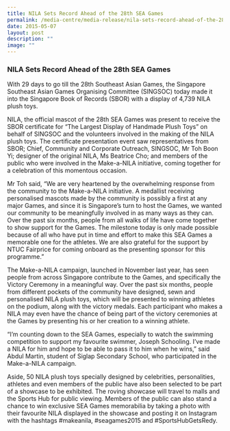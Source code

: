 ```yaml
---
title: NILA Sets Record Ahead of the 28th SEA Games
permalink: /media-centre/media-release/nila-sets-record-ahead-of-the-28th-sea-games/
date: 2015-05-07
layout: post
description: ""
image: ""
---
```

### **NILA Sets Record Ahead of the 28th SEA Games**

With 29 days to go till the 28th Southeast Asian Games, the Singapore Southeast Asian Games Organising Committee (SINGSOC) today made it into the Singapore Book of Records (SBOR) with a display of 4,739 NILA plush toys. 

NILA, the official mascot of the 28th SEA Games was present to receive the SBOR certificate for “The Largest Display of Handmade Plush Toys” on behalf of SINGSOC and the volunteers involved in the making of the NILA plush toys. The certificate presentation event saw representatives from SBOR; Chief, Community and Corporate Outreach, SINGSOC, Mr Toh Boon Yi; designer of the original NILA, Ms Beatrice Cho; and members of the public who were involved in the Make-a-NILA initiative, coming together for a celebration of this momentous occasion.

Mr Toh said, “We are very heartened by the overwhelming response from the community to the Make-a-NILA initiative. A medallist receiving personalised mascots made by the community is possibly a first at any major Games, and since it is Singapore’s turn to host the Games, we wanted our community to be meaningfully involved in as many ways as they can. Over the past six months, people from all walks of life have come together to show support for the Games. The milestone today is only made possible because of all who have put in time and effort to make this SEA Games a memorable one for the athletes. We are also grateful for the support by NTUC Fairprice for coming onboard as the presenting sponsor for this programme.”

The Make-a-NILA campaign, launched in November last year, has seen people from across Singapore contribute to the Games, and specifically the Victory Ceremony in a meaningful way. Over the past six months, people from different pockets of the community have designed, sewn and personalised NILA plush toys, which will be presented to winning athletes on the podium, along with the victory medals. Each participant who makes a NILA may even have the chance of being part of the victory ceremonies at the Games by presenting his or her creation to a winning athlete.

“I’m counting down to the SEA Games, especially to watch the swimming competition to support my favourite swimmer, Joseph Schooling. I’ve made a NILA for him and hope to be able to pass it to him when he wins,” said Abdul Martin, student of Siglap Secondary School, who participated in the Make-a-NILA campaign.

Aside, 50 NILA plush toys specially designed by celebrities, personalities, athletes and even members of the public have also been selected to be part of a showcase to be exhibited. The roving showcase will travel to malls and the Sports Hub for public viewing. Members of the public can also stand a chance to win exclusive SEA Games memorabilia by taking a photo with their favourite NILA displayed in the showcase and posting it on Instagram with the hashtags #makeanila, #seagames2015 and #SportsHubGetsRedy.